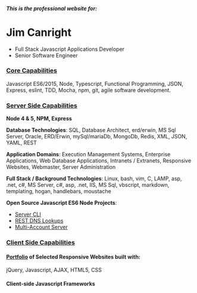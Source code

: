 ##### This is the professional website for:

# Jim Canright
- Full Stack Javascript Applications Developer
- Senior Software Engineer

### [Core Capabilities](/core-capabilities.hmd)
Javascript ES6/2015, Node, Typescript, Functional Programming, JSON, Express, eslint, TDD, Mocha, npm, git, agile software development.

### [Server Side Capabilities](/server-side.hmd)

**Node 4 & 5, NPM, Express**

**Database Technologies**: SQL, Database Architect, erd/erwin, MS Sql Server, Oracle, ERD/Erwin, mySql/mariaDb, MongoDb, Redis, XML, JSON, YAML, REST

**Application Domains**: Execution Management Systems, Enterprise Applications, Web Database Applications, Intranets / Extranets, Responsive Websites, Webmaster, Server Administration

**Full Stack / Background Technologies**: Linux, bash, vim, C, LAMP, asp, .net, c#, MS Server, c#, asp, .net, IIS, MS Sql, vbscript, markdown, templating, hogan, handlebars, moustache

**Open Source Javascript ES6 Node Projects**:
- [Server CLI](https://github.com/canright/cli)
- [REST DNS Lookups](https://github.com/canright/dns)
- [Multi-Account Server](/canright-server.hmd)

### [Client Side Capabilities](/client-side.hmd)

#### [Portfolio](/client-side.hmd) of Selected Responsive Websites built with:
jQuery, Javascript, AJAX, HTML5, CSS

#### Client-side Javascript Frameworks
